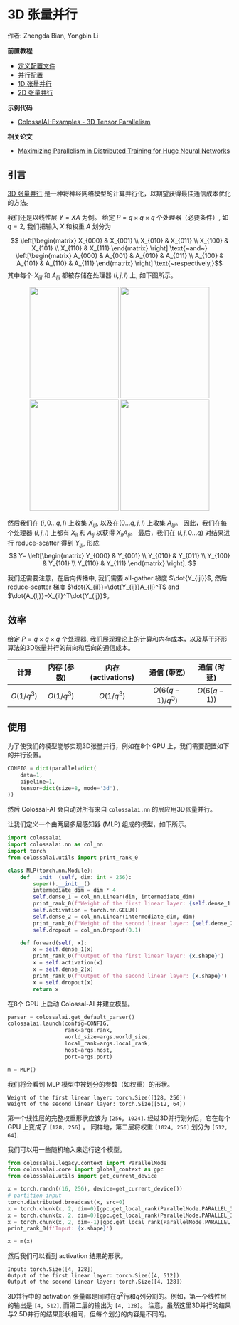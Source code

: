 # 3D 张量并行

作者: Zhengda Bian, Yongbin Li

**前置教程**
- [定义配置文件](../basics/define_your_config.md)
- [并行配置](../basics/configure_parallelization.md)
- [1D 张量并行](./1D_tensor_parallel.md)
- [2D 张量并行](./2D_tensor_parallel.md)

**示例代码**
- [ColossalAI-Examples - 3D Tensor Parallelism](https://github.com/hpcaitech/ColossalAI-Examples/blob/main/features/tensor_parallel/README.md)

**相关论文**
- [Maximizing Parallelism in Distributed Training for Huge Neural Networks](https://arxiv.org/pdf/2105.14450.pdf)

## 引言

[3D 张量并行](https://arxiv.org/pdf/2105.14450.pdf) 是一种将神经网络模型的计算并行化，以期望获得最佳通信成本优化的方法。

我们还是以线性层 $Y = XA$ 为例。
给定 $P=q \times q \times q$ 个处理器（必要条件）, 如 $q=2$, 我们把输入 $X$ 和权重 $A$ 划分为

$$
\left[\begin{matrix}
            X_{000} & X_{001} \\
            X_{010} & X_{011} \\
            X_{100} & X_{101} \\
            X_{110} & X_{111} \end{matrix}
\right]
\text{~and~}
\left[\begin{matrix}
            A_{000} & A_{001} & A_{010} & A_{011} \\
            A_{100} & A_{101} & A_{110} & A_{111} \end{matrix}
\right]
\text{~respectively,}$$
其中每个 $X_{ijl}$ 和 $A_{lji}$ 都被存储在处理器 $(i,j,l)$ 上, 如下图所示。

<center>
<img src="https://s2.loli.net/2022/02/17/JevO6SED5z4PFdp.png" width = "200" height = "250" />
<img src="https://s2.loli.net/2022/02/17/qvtwjdfNXMAb4nF.png" width = "200" height = "250" />
<img src="https://s2.loli.net/2022/02/17/WFzm2N4IwKf1jXZ.png" width = "200" height = "250" />
<img src="https://s2.loli.net/2022/02/17/r2dZQ4hKxwTuIv6.png" width = "200" height = "250" />
</center>

然后我们在 $(i, 0...q,l)$ 上收集 $X_{ijl}$, 以及在$(0...q, j, l)$ 上收集 $A_{lji}$。
因此，我们在每个处理器 $(i,j,l)$ 上都有 $X_{il}$ 和 $A_{lj}$ 以获得 $X_{il}A_{lj}$。
最后，我们在 $(i, j, 0...q)$ 对结果进行 reduce-scatter 得到 $Y_{ijl}$, 形成
$$
Y=
\left[\begin{matrix}
            Y_{000} & Y_{001} \\
            Y_{010} & Y_{011} \\
            Y_{100} & Y_{101} \\
            Y_{110} & Y_{111} \end{matrix}
\right].
$$

我们还需要注意，在后向传播中, 我们需要 all-gather 梯度 $\dot{Y_{ijl}}$, 然后 reduce-scatter 梯度 $\dot{X_{il}}=\dot{Y_{ij}}A_{lj}^T$ and $\dot{A_{lj}}=X_{il}^T\dot{Y_{ij}}$。

## 效率
给定 $P=q \times q \times q$ 个处理器, 我们展现理论上的计算和内存成本，以及基于环形算法的3D张量并行的前向和后向的通信成本。

| 计算 | 内存 (参数) | 内存 (activations) | 通信 (带宽) | 通信 (时延) |
| :-:         | :-:              | :-:                  | :-:                       | :-:                     |
| $O(1/q^3)$  | $O(1/q^3)$       | $O(1/q^3)$           | $O(6(q-1)/q^3)$           | $O(6(q-1))$             |

## 使用

为了使我们的模型能够实现3D张量并行，例如在8个 GPU 上，我们需要配置如下的并行设置。

```python
CONFIG = dict(parallel=dict(
    data=1,
    pipeline=1,
    tensor=dict(size=8, mode='3d'),
))
```
然后 Colossal-AI 会自动对所有来自 `colossalai.nn` 的层应用3D张量并行。

让我们定义一个由两层多层感知器 (MLP) 组成的模型，如下所示。

```python
import colossalai
import colossalai.nn as col_nn
import torch
from colossalai.utils import print_rank_0

class MLP(torch.nn.Module):
    def __init__(self, dim: int = 256):
        super().__init__()
        intermediate_dim = dim * 4
        self.dense_1 = col_nn.Linear(dim, intermediate_dim)
        print_rank_0(f'Weight of the first linear layer: {self.dense_1.weight.shape}')
        self.activation = torch.nn.GELU()
        self.dense_2 = col_nn.Linear(intermediate_dim, dim)
        print_rank_0(f'Weight of the second linear layer: {self.dense_2.weight.shape}')
        self.dropout = col_nn.Dropout(0.1)

    def forward(self, x):
        x = self.dense_1(x)
        print_rank_0(f'Output of the first linear layer: {x.shape}')
        x = self.activation(x)
        x = self.dense_2(x)
        print_rank_0(f'Output of the second linear layer: {x.shape}')
        x = self.dropout(x)
        return x
```
在8个 GPU 上启动 Colossal-AI 并建立模型。
```python
parser = colossalai.get_default_parser()
colossalai.launch(config=CONFIG,
                  rank=args.rank,
                  world_size=args.world_size,
                  local_rank=args.local_rank,
                  host=args.host,
                  port=args.port)

m = MLP()
```
我们将会看到 MLP 模型中被划分的参数（如权重）的形状。
```shell
Weight of the first linear layer: torch.Size([128, 256])
Weight of the second linear layer: torch.Size([512, 64])
```

第一个线性层的完整权重形状应该为 `[256, 1024]`. 经过3D并行划分后，它在每个 GPU 上变成了 `[128, 256]` 。
同样地，第二层将权重 `[1024, 256]` 划分为 `[512, 64]`.

我们可以用一些随机输入来运行这个模型。

```python
from colossalai.legacy.context import ParallelMode
from colossalai.core import global_context as gpc
from colossalai.utils import get_current_device

x = torch.randn((16, 256), device=get_current_device())
# partition input
torch.distributed.broadcast(x, src=0)
x = torch.chunk(x, 2, dim=0)[gpc.get_local_rank(ParallelMode.PARALLEL_3D_WEIGHT)]
x = torch.chunk(x, 2, dim=0)[gpc.get_local_rank(ParallelMode.PARALLEL_3D_INPUT)]
x = torch.chunk(x, 2, dim=-1)[gpc.get_local_rank(ParallelMode.PARALLEL_3D_OUTPUT)]
print_rank_0(f'Input: {x.shape}')

x = m(x)
```
然后我们可以看到 activation 结果的形状。
```shell
Input: torch.Size([4, 128])
Output of the first linear layer: torch.Size([4, 512])
Output of the second linear layer: torch.Size([4, 128])
```
3D并行中的 activation 张量都是同时在$q^2$行和$q$列分割的。例如，第一个线性层的输出是 `[4, 512]`, 而第二层的输出为 `[4, 128]`。
注意，虽然这里3D并行的结果与2.5D并行的结果形状相同，但每个划分的内容是不同的。

<!-- doc-test-command: echo  -->
